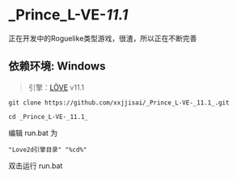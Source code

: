 # _Prince_L-VE-_11.1_
正在开发中的Roguelike类型游戏，很渣，所以正在不断完善

## 依赖环境: Windows

> 引擎：[LÖVE](https://love2d.org) v11.1  

```git
git clone https://github.com/xxjjisai/_Prince_L-VE-_11.1_.git
```
```git
cd _Prince_L-VE-_11.1_
```
编辑 run.bat 为 
```
"Love2d引擎目录" "%cd%"
```
双击运行 run.bat
